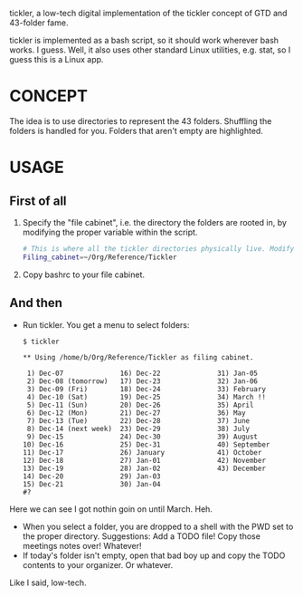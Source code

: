 tickler, a low-tech digital implementation of the tickler concept of GTD and
43-folder fame.

tickler is implemented as a bash script, so it should work wherever bash works.
I guess. Well, it also uses other standard Linux utilities, e.g. stat, so I guess
this is a Linux app.

CONCEPT
======

The idea is to use directories to represent the 43 folders. Shuffling the
folders is handled for you. Folders that aren't empty are highlighted.

USAGE
====

First of all
-----------

1. Specify the "file cabinet", i.e. the directory the folders are rooted in, by
modifying the proper variable within the script.

    ```bash
    # This is where all the tickler directories physically live. Modify to taste.
    Filing_cabinet=~/Org/Reference/Tickler
    ```
2. Copy bashrc to your file cabinet.

And then
--------

* Run tickler. You get a menu to select folders:

    ```
    $ tickler

    ** Using /home/b/Org/Reference/Tickler as filing cabinet.

     1) Dec-07              16) Dec-22              31) Jan-05
     2) Dec-08 (tomorrow)   17) Dec-23              32) Jan-06
     3) Dec-09 (Fri)        18) Dec-24              33) February
     4) Dec-10 (Sat)        19) Dec-25              34) March !!
     5) Dec-11 (Sun)        20) Dec-26              35) April
     6) Dec-12 (Mon)        21) Dec-27              36) May
     7) Dec-13 (Tue)        22) Dec-28              37) June
     8) Dec-14 (next week)  23) Dec-29              38) July
     9) Dec-15              24) Dec-30              39) August
    10) Dec-16              25) Dec-31              40) September
    11) Dec-17              26) January             41) October
    12) Dec-18              27) Jan-01              42) November
    13) Dec-19              28) Jan-02              43) December
    14) Dec-20              29) Jan-03
    15) Dec-21              30) Jan-04
    #?
    ```
Here we can see I got nothin goin on until March. Heh.
* When you select a folder, you are dropped to a shell with the PWD set to the
  proper directory. Suggestions: Add a TODO file! Copy those meetings notes
  over! Whatever!
* If today's folder isn't empty, open that bad boy up and copy the TODO contents
  to your organizer. Or whatever.

Like I said, low-tech.
